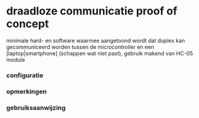 # draadloze communicatie proof of concept
minimale hard- en software waarmee aangetoond wordt dat duplex kan gecommuniceerd worden tussen de microcontroller en een [laptop|smartphone] (schappen wat niet past), gebruik makend van HC-05 module
<br />
### configuratie

### opmerkingen

### gebruiksaanwijzing

